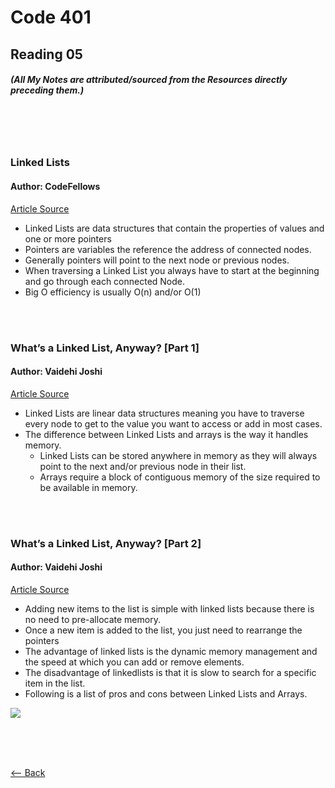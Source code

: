 # Code 401
## Reading 05
##### (All My Notes are attributed/sourced from the Resources directly preceding them.)

<br>
<br>
<br>

### __Linked Lists__
#### Author:  CodeFellows
[Article Source](https://codefellows.github.io/common_curriculum/data_structures_and_algorithms/Code_401/class-05/resources/singly_linked_list.html)
* Linked Lists are data structures that contain the properties of values and one or more pointers
* Pointers are variables the reference the address of connected nodes.
* Generally pointers will point to the next node or previous nodes.
* When traversing a Linked List you always have to start at the beginning and go through each connected Node.
* Big O efficiency is usually O(n) and/or O(1)

<br>
<br>

### __What’s a Linked List, Anyway? [Part 1]__
#### Author:  Vaidehi Joshi
[Article Source](https://medium.com/basecs/whats-a-linked-list-anyway-part-1-d8b7e6508b9d)
* Linked Lists are linear data structures meaning you have to traverse every node to get to the value you want to access or add in most cases.
* The difference between Linked Lists and arrays is the way it handles memory.
  * Linked Lists can be stored anywhere in memory as they will always point to the next and/or previous node in their list.
  * Arrays require a block of contiguous memory of the size required to be available in memory.

<br>
<br>

### __What’s a Linked List, Anyway? [Part 2]__
#### Author:  Vaidehi Joshi
[Article Source](https://medium.com/basecs/whats-a-linked-list-anyway-part-2-131d96f71996)
* Adding new items to the list is simple with linked lists because there is no need to pre-allocate memory.
* Once a new item is added to the list, you just need to rearrange the pointers
* The advantage of linked lists is the dynamic memory management and the speed at which you can add or remove elements.
* The disadvantage of linkedlists is that it is slow to search for a specific item in the list.
* Following is a list of pros and cons between Linked Lists and Arrays.

![](https://miro.medium.com/max/700/1*cUehR5S18XSoVLaPNfNzlA.jpeg)

<br>
<br>
<br>

[<-- Back](../README.md)
